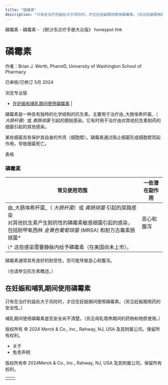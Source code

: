 ```yaml
---
title: "磷霉素"
description: "只有在治疗的益处大于风险时，才应在妊娠期间使用磷霉素。（另见妊娠期用药的安全性。）"
---
```


﻿磷霉素 \- 磷霉素 \- 《默沙东诊疗手册大众版》 honeypot link

# 磷霉素

作者：Brian J. Werth, PharmD, University of Washington School of Pharmacy

已审核/已修订 5月 2024

浏览专业版

- [在妊娠和哺乳期间使用磷霉素](#在妊娠和哺乳期间使用磷霉素_v36848950_zh) \|

磷霉素是一种具有独特的化学结构的抗生素。主要用于治疗由_大肠埃希杆菌_（ _大肠杆菌_）或 _粪肠球菌_ 引起的膀胱感染。它有时用于治疗由对其他抗生素耐药的细菌引起的其他感染。

某些细菌具有保护其自身的外壳（细胞壁）。磷霉素通过阻止细菌形成细胞壁而起作用，导致细菌死亡。

表格

### 磷霉素

| 常见使用范围 | 一些潜在副作用 |
| --- | --- |
| 由_大肠埃希杆菌_（ _大肠杆菌_）或 _粪肠球菌_ 引起的尿路感染<br>对其他抗生素产生耐药性的磷霉素敏感细菌引起的感染，包括耐甲氧西林 _金黄色葡萄球菌_ (MRSA) 和耐万古霉素肠球菌\* | 恶心和腹泻 |
| \\* 这些感染需要静脉内给予磷霉素（在美国尚未上市）。 |

磷霉素通常具有良好的耐受性，但可能导致恶心和腹泻。

（也请参见抗生素概述。）

## 在妊娠和哺乳期间使用磷霉素

只有在治疗的益处大于风险时，才应在妊娠期间使用磷霉素。（另见妊娠期用药的安全性。）

哺乳期间使用磷霉素是否安全尚不清楚。（另见母乳喂养期间的药物和物质使用。）



版权所有 © 2024
Merck & Co., Inc., Rahway, NJ, USA 及其附属公司。保留所有权利。

- 关于
- 免责声明

版权所有© 2024Merck & Co., Inc., Rahway, NJ, USA 及其附属公司。保留所有权利。

|     |     |
| --- | --- |
|  |  |